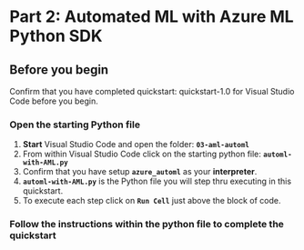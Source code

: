 
# Part 2: Automated ML with Azure ML Python SDK
## Before you begin

Confirm that you have completed quickstart: quickstart-1.0 for Visual Studio Code before you begin.

### Open the starting Python file
1. **Start** Visual Studio Code and open the folder: **`03-aml-automl`**
2. From within Visual Studio Code click on the starting python file: **`automl-with-AML.py`**
3. Confirm that you have setup **`azure_automl`** as your **interpreter**.
4. **`automl-with-AML.py`** is the Python file you will step thru executing in this quickstart.
5. To execute each step click on **`Run Cell`** just above the block of code. 

### Follow the instructions within the python file to complete the quickstart
